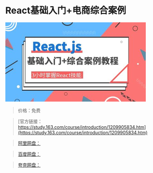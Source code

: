 # React基础入门+电商综合案例

![img](../../../assets/study163/free/54bd7d3d6f0e464ba12b1013812e5ac5.jpg)

> 价格：免费

> [官方链接：https://study.163.com/course/introduction/1209905834.htm](https://study.163.com/course/introduction/1209905834.htm)

> [阿里网盘：]()

> [百度网盘：]()

> [夸克网盘：]()
